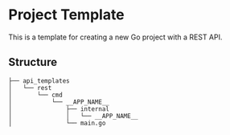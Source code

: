# Project Template

This is a template for creating a new Go project with a REST API. 

## Structure

```shell
├── api_templates
│   └── rest
│       └── cmd
│           └── __APP_NAME__
│               ├── internal
│               │   └── __APP_NAME__
│               └── main.go

```


